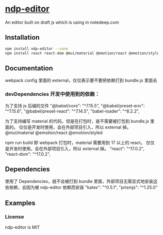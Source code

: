 # [ndp-editor](https://www.notedeep.com/)

An editor built on draft js which is using in notedeep.com

## Installation

```bash
npm install ndp-editor --save
npm install react react-dom @mui/material @emotion/react @emotion/styled --save
```

## Documentation
webpack config 里面的 external，仅仅表示要不要把依赖打到 bundle.js 里面去

### devDependencies 开发中使用到的依赖：

为了支持 js 后缀的文件
"@babel/core": "^7.15.5",
"@babel/preset-env": "^7.15.6",
"@babel/preset-react": "^7.14.5",
"babel-loader": "^8.2.2",

为了支持编写 material 的代码，但是在打包时，是不需要被打包到 bundle.js 里面的。
仅仅是开发时使用，会在外部项目引入，所以 external 掉。
@mui/material 
@emotion/react 
@emotion/styled

npm run build 即 webpack 打包时，material 需要用到 17 以上的 react。
仅仅是开发时使用，会在外部项目引入，所以 external 掉。
"react": "^17.0.2",
"react-dom": "^17.0.2",

## Dependencies

使用了 Dependencies，就不会被打到 bundle 里面，外部项目无需显式地安装这些依赖，会因为被 ndp-editor 依赖而安装
"katex": "^0.5.1",
"prismjs": "^1.25.0"


## Examples

### License

ndp-editor is MIT
